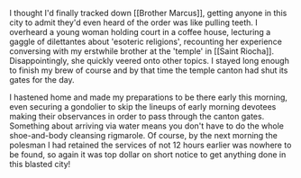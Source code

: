 I thought I'd finally tracked down [[Brother Marcus]], getting anyone in this city to admit they'd even heard of the order was like pulling teeth. I overheard a young woman holding court in a coffee house, lecturing a gaggle of dilettantes about 'esoteric religions', recounting her experience conversing with my erstwhile brother at the 'temple' in [[Saint Riocha]]. Disappointingly, she quickly veered onto other topics. I stayed long enough to finish my brew of course and by that time the temple canton had shut its gates for the day.

I hastened home and made my preparations to be there early this morning, even securing a gondolier to skip the lineups of early morning devotees making their observances in order to pass through the canton gates. Something about arriving via water means you don't have to do the whole shoe-and-body cleansing rigmarole. Of course, by the next morning the polesman I had retained the services of not 12 hours earlier was nowhere to be found, so again it was top dollar on short notice to get anything done in this blasted city!

